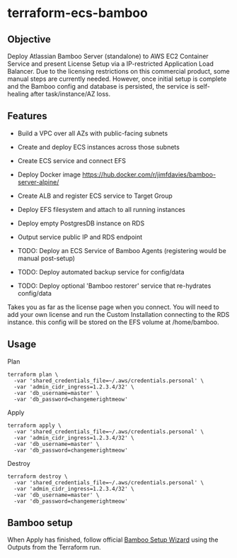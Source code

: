 terraform-ecs-bamboo
====================

## Objective
Deploy Atlassian Bamboo Server (standalone) to AWS EC2 Container Service and present License Setup via a IP-restricted Application Load Balancer.
Due to the licensing restrictions on this commercial product, some manual steps are currently needed.
However, once initial setup is complete and the Bamboo config and database is persisted, the service is self-healing after task/instance/AZ loss.

## Features
- Build a VPC over all AZs with public-facing subnets
- Create and deploy ECS instances across those subnets
- Create ECS service and connect EFS
- Deploy Docker image https://hub.docker.com/r/jimfdavies/bamboo-server-alpine/
- Create ALB and register ECS service to Target Group
- Deploy EFS filesystem and attach to all running instances
- Deploy empty PostgresDB instance on RDS
- Output service public IP and RDS endpoint

- TODO: Deploy an ECS Service of Bamboo Agents (registering would be manual post-setup)
- TODO: Deploy automated backup service for config/data
- TODO: Deploy optional 'Bamboo restorer' service that re-hydrates config/data

Takes you as far as the license page when you connect. You will need to add your own license and run the Custom Installation connecting to the RDS instance.
this config will be stored on the EFS volume at /home/bamboo.

## Usage

Plan
```
terraform plan \
  -var 'shared_credentials_file=~/.aws/credentials.personal' \
  -var 'admin_cidr_ingress=1.2.3.4/32' \
  -var 'db_username=master' \
  -var 'db_password=changemerightmeow'
```
Apply
```
terraform apply \
  -var 'shared_credentials_file=~/.aws/credentials.personal' \
  -var 'admin_cidr_ingress=1.2.3.4/32' \
  -var 'db_username=master' \
  -var 'db_password=changemerightmeow'
```
Destroy
```
terraform destroy \
  -var 'shared_credentials_file=~/.aws/credentials.personal' \
  -var 'admin_cidr_ingress=1.2.3.4/32' \
  -var 'db_username=master' \
  -var 'db_password=changemerightmeow'
```

## Bamboo setup

When Apply has finished, follow official [Bamboo Setup Wizard](https://confluence.atlassian.com/bamboo/running-the-setup-wizard-289276851.html) using the Outputs from the Terraform run.
